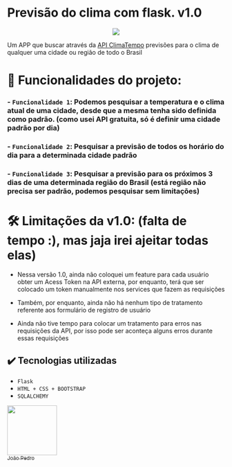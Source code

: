 # Previsão do clima com flask. v1.0 


<p align="center">
<img src="http://img.shields.io/static/v1?label=STATUS&message=EM%20DESENVOLVIMENTO&color=GREEN&style=for-the-badge">
</p>

Um APP que buscar através da [API  ClimaTempo](https://www.dropbox.com/developers/documentation/http/documentation) previsões para o clima de qualquer uma cidade ou região de todo o Brasil  

# 🔨 Funcionalidades do projeto:

### - `Funcionalidade 1`: Podemos pesquisar a temperatura e o clima atual de uma cidade, desde que a mesma tenha sido definida como padrão. (como usei API gratuita, só é definir uma cidade padrão por dia)

### - `Funcionalidade 2`:  Pesquisar a previsão de todos os horário do dia para a determinada cidade padrão

### - `Funcionalidade 3`: Pesquisar a previsão para os próximos 3 dias de uma determinada região do Brasil (está região não precisa ser padrão, podemos pesquisar sem limitações)


# 🛠️ Limitações da v1.0: (falta de tempo :), mas jaja irei ajeitar todas elas)  
- Nessa versão 1.0, ainda não coloquei um feature para cada usuário obter um Acess Token na API externa, por enquanto, terá que ser colocado um token manualmente nos services que fazem as requisições


- Também, por enquanto, ainda não há nenhum tipo de tratamento referente aos formulário de registro de usuário


- Ainda não tive tempo para colocar um tratamento para erros nas requisições da API, por isso pode ser aconteça alguns erros durante essas requisições


## ✔️ Tecnologias utilizadas

- ``Flask``
- ``HTML + CSS + BOOTSTRAP``
- ``SQLALCHEMY ``

[<img loading="lazy" src="https://avatars.githubusercontent.com/u/88624922?v=4" width=115><br><sub>João Pedro</sub>](https://github.com/JoaoPedro8807)
